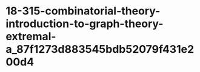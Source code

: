 # 18-315-combinatorial-theory-introduction-to-graph-theory-extremal-a_87f1273d883545bdb52079f431e200d4